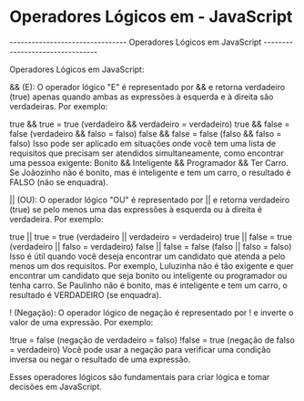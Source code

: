 # Operadores Lógicos em - JavaScript


-------------------------------- Operadores Lógicos em JavaScript --------------------------------

Operadores Lógicos em JavaScript:

&& (E): O operador lógico "E" é representado por && e retorna verdadeiro (true) apenas quando ambas as expressões à esquerda e à direita são verdadeiras. Por exemplo:

true && true = true (verdadeiro && verdadeiro = verdadeiro)
true && false = false (verdadeiro && falso = falso)
false && false = false (falso && falso = falso)
Isso pode ser aplicado em situações onde você tem uma lista de requisitos que precisam ser atendidos simultaneamente, como encontrar uma pessoa exigente: Bonito && Inteligente && Programador && Ter Carro. Se Joãozinho não é bonito, mas é inteligente e tem um carro, o resultado é FALSO (não se enquadra).

|| (OU): O operador lógico "OU" é representado por || e retorna verdadeiro (true) se pelo menos uma das expressões à esquerda ou à direita é verdadeira. Por exemplo:

true || true = true (verdadeiro || verdadeiro = verdadeiro)
true || false = true (verdadeiro || falso = verdadeiro)
false || false = false (falso || falso = falso)
Isso é útil quando você deseja encontrar um candidato que atenda a pelo menos um dos requisitos. Por exemplo, Luluzinha não é tão exigente e quer encontrar um candidato que seja bonito ou inteligente ou programador ou tenha carro. Se Paulinho não é bonito, mas é inteligente e tem um carro, o resultado é VERDADEIRO (se enquadra).

! (Negação): O operador lógico de negação é representado por ! e inverte o valor de uma expressão. Por exemplo:

!true = false (negação de verdadeiro = falso)
!false = true (negação de falso = verdadeiro)
Você pode usar a negação para verificar uma condição inversa ou negar o resultado de uma expressão.

Esses operadores lógicos são fundamentais para criar lógica e tomar decisões em JavaScript.

